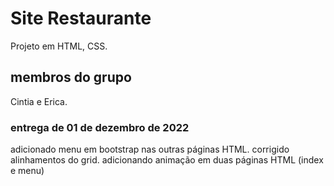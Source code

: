 # Site Restaurante

Projeto em HTML, CSS.

## membros do grupo
Cintia e Erica.

### entrega de 01 de dezembro de 2022
adicionado menu em bootstrap nas outras páginas HTML.
corrigido alinhamentos do grid.
adicionando animação em duas páginas HTML (index e menu)
